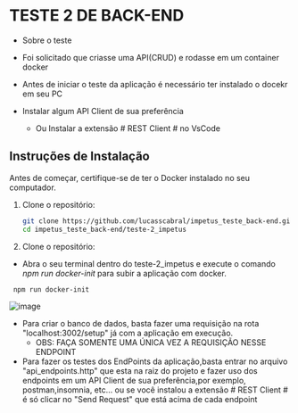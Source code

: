 # TESTE 2 DE BACK-END

- Sobre o teste
- Foi solicitado que criasse uma API(CRUD) e rodasse em um container docker

- Antes de iniciar o teste da aplicação é necessário ter instalado o docekr em seu PC
- Instalar algum API Client de sua preferência

  - Ou Instalar a extensão # REST Client # no VsCode

## Instruções de Instalação

Antes de começar, certifique-se de ter o Docker instalado no seu computador.

1. Clone o repositório:

   ```bash
   git clone https://github.com/lucasscabral/impetus_teste_back-end.git
   cd impetus_teste_back-end/teste-2_impetus

2. Clone o repositório:

  - Abra o seu terminal dentro do teste-2_impetus e execute o comando _npm run docker-init_ para subir a aplicação com docker.
   ```bash
    npm run docker-init
   ```
  ![image](https://github.com/lucasscabral/impetus_teste_back-end/assets/80989256/bd3e14ac-9fae-4154-81e5-75ac4e31b692)

  - Para criar o banco de dados, basta fazer uma requisição na rota "localhost:3002/setup" já com a aplicação em execução.
    - OBS: FAÇA SOMENTE UMA ÚNICA VEZ A REQUISIÇÃO NESSE ENDPOINT
- Para fazer os testes dos EndPoints da aplicação,basta entrar no arquivo "api_endpoints.http" que esta na raiz do projeto e
  fazer uso dos endpoints em um API Client de sua preferência,por exemplo, postman,insomnia, etc... ou se você instalou a extensão # REST Client # é só clicar no "Send Request" que está acima de cada endpoint
